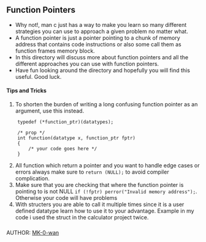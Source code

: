 ## Function Pointers
* Why not!, man c just has a way to make you learn so many different strategies you can use to approach a given problem no matter what.
* A function pointer is just a pointer pointing to a chunk of memory address that contains code instructions or also some call them as function frames memory block.
* In this directory will discuss more about function pointers and all the different approaches you can use with function pointers.
* Have fun looking around the directory and hopefully you will find this useful. Good luck.
#### Tips and Tricks
1. To shorten the burden of writing a long confusing function pointer as an argument, use this instead.
```
    typedef (*function_ptr)(datatypes);

    /* prop */
    int function(datatype x, function_ptr fptr)
    {
        /* your code goes here */
    }
```
2. All function which return a pointer and you want to handle edge cases or errors always make sure to `return (NULL);` to avoid compiler complication.
3. Make sure that you are checking that where the function pointer is pointing to is not NULL `if (!fptr) perror("Invalid memory address");`. Otherwise your code will have problems
4. With structers you are able to call it multiple times since it is a user defined datatype learn how to use it to your advantage. Example in my
code i used the struct in the calculator project twice.

### 
AUTHOR: [MK-0-wan](https://github.com/alx-low_level_programming/0x0F-function_pointers)
